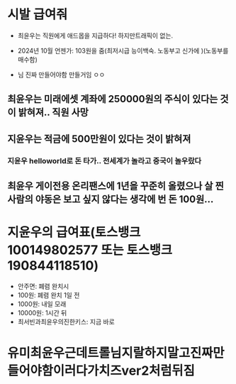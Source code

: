 # 시발 급여줘
- 최윤우는 직원에게 애드몹을 지급하다!  하지만트래픽이 없는.

- 2024년 10월 언젠가: 103원을 줌(최저시급 능이백숙. 노동부고 신가에 )(노동부를매수함)
- 님 진짜 만들어야함 만들거임 ㅇㅇ

## 최윤우는 미래에셋 계좌에 250000원의 주식이 있다는 것이 밝혀져.. 직원 사망
## 지윤우는 적금에 500만원이 있다는 것이 밝혀져 
### 지윤우 helloworld로 돈 타가.. 전세계가 놀라고 중국이 놀우랐다
## 최윤우 게이전용 온리팬스에 1년을 꾸준히 올렸으나 살 찐 사람의 야동은 보고 싶지 않다는 생각에 번 돈 100원...
# 지윤우의 급여표(토스뱅크 100149802577 또는 토스뱅크 190844118510)
- 안주면: 폐렴 완치시
- 100원: 폐렴 완치 1일 전
- 1000원: 내일 모래
- 10000원: 1시간 뒤
- 최서빈과최윤우의진한키스: 지금 바로

# 유미최윤우근데트롤님지랄하지말고진짜만들어야함이러다가치즈ver2처럼뒤짐